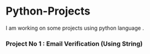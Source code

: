 # Python-Projects
I am working on some projects using python language .
###  Project No 1 : Email Verification (Using String)
